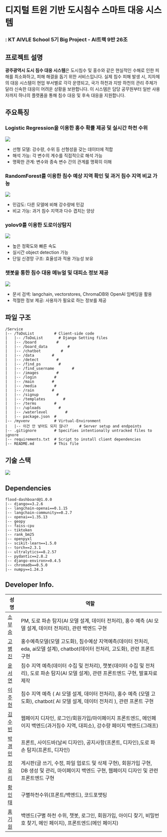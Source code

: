 # 디지털 트윈 기반 도시침수 스마트 대응 시스템

### : KT AIVLE School 5기 Big Project - AI트랙 9반 26조

## 프로젝트 설명

**광주광역시 도시 침수 대응 시스템**은 도시침수 및 홍수와 같은 현실적인 수해로 인한 피해를 최소화하고, 피해 해결을 돕기 위한 서비스입니다. 실제 침수 피해 발생 시, 지자체의 대응 시스템이 현업 부서별로 각각 운영되고, 국가 하천과 지방 하천의 관리 주체가 달라 신속한 대응이 어려운 상황을 보완합니다. 이 시스템은 담당 공무원부터 일반 사용자까지 하나의 플랫폼을 통해 침수 대응 및 후속 대응을 지원합니다.

## 주요특징

### Logistic Regression을 이용한 홍수 확률 제공 및 실시간 하천 수위

<img src="./img/하천수위.png">

- 선형 모델: 강수량, 수위 등 선형성을 갖는 데이터에 적합
- 해석 가능: 각 변수의 계수를 직접적으로 해석 가능
- 명확한 관계: 변수와 종속 변수 간의 관계를 명확히 이해

### RandomForest를 이용한 침수 예상 지역 확인 및 과거 침수 지역 비교 가능

<img src="./img/침수.png">

- 민감도: 다른 모델에 비해 강수량에 민감
- 비교 가능: 과거 침수 지역과 다수 겹치는 양상

### yolov9를 이용한 도로이상탐지

<img src="./img/도로탐지.png">

- 높은 정확도와 빠른 속도
- 실시간 object detection 가능
- 단일 신경망 구조: 효율성과 적용 가능성 보유

### 챗봇을 통한 침수 대응 메뉴얼 및 대피소 정보 제공

<img src="./img/챗봇.png">

- 문서 검색: langchain, vectorstores, ChromaDB와 OpenAI 임베딩을 활용
- 적절한 정보 제공: 사용자가 필요로 하는 정보를 제공

## 파일 구조

```
/Service
|-- /ToDoList         # Client-side code
|   |-- /ToDoList       # Django Setting files
|   |-- /board         #
|   |-- /board_data         #
|   |-- /chatbot         #
|   |-- /data        #
|   |-- /detect        #
|   |-- /find_ps        #
|   |-- /find_username        #
|   |-- /images        #
|   |-- /login        #
|   |-- /main        #
|   |-- /media        #
|   |-- /rain        #
|   |-- /signup        #
|   |-- /templates        #
|   |-- /terms        #
|   |-- /uploads        #
|   |-- /waterlevel        #
|   |-- package.json  #
|-- /myvenv           # Virtual-Environment
|   |-- 이건 안 넣어도 되지 않나?     # Server setup and endpoints
|-- .gitignore        # Specifies intentionally untracked files to ignore
|-- requirements.txt  # Script to install client dependencies
|-- README.md         # This file
```

## 기술 스택

<img src="./img/architecture.png">

## Dependencies

```
flood-dashboard@1.0.0
|-- django==3.2.6
|-- langchain-openai==0.1.15
|-- langchain-community==0.2.7
|-- openai==1.35.13
|-- geopy
|-- faiss-cpu
|-- tiktoken
|-- rank_bm25
|-- openpyxl
|-- scikit-learn==1.5.0
|-- torch==2.3.1
|-- ultralytics==8.2.57
|-- pydantic==2.8.2
|-- django-environ>=0.4.5
|-- chromadb==0.5.0
|-- numpy==1.24.3
```

## Developer Info.

| 성명                                      | 역할                                                                                                                                             |
| ----------------------------------------- | ------------------------------------------------------------------------------------------------------------------------------------------------ |
| [소부승](https://github.com/bootkorea)    | PM, 도로 파손 탐지(AI 모델 설계, 데이터 전처리), 홍수 예측 (AI 모델 설계, 데이터 전처리), 관련 백엔드 구현                                       |
| [고병진](https://github.com/gobyeongjin)  | 홍수예측모델(모델 고도화), 침수예상 지역예측(데이터 전처리, eda, ai모델 설계), chatbot(데이터 전처리, 고도화), 관련 프론트 구현                  |
| [윤서연](https://github.com/syu357)       | 침수 지역 예측(데이터 수집 및 전처리), 챗봇(데이터 수집 및 전처리), 도로 파손 탐지(AI 모델 설계), 관련 프론트엔드 구현, 발표자료 제작            |
| [이주헌](https://github.com/leejugwi)     | 침수 지역 예측 ( AI 모델 설계, 데이터 전처리), 홍수 예측 (모델 고도화), chatbot( AI 모델 설계, 데이터 전처리 ), 관련 프론트 구현                 |
| [김수빈](https://github.com/subin16)      | 웹페이지 디자인, 로그인/회원가입/마이페이지 프론트엔드, 메인페이지 백엔드(과거침수 지역, 대피소), 강수량 페이지 백엔드(그래프)                   |
| [박경민](https://github.com/PNamju)       | 프론트, 사이드바(날씨 디자인), 공지사항(프론트, 디자인),도로 파손 탐지(프론트, 디자인)                                                           |
| [정유리](https://github.com/jeongYuri)    | 게시판(글 쓰기, 수정, 파일 업로드 및 삭제 구현), 회원가입 구현, DB 생성 및 관리, 마이페이지 백엔드 구현, 웹페이지 디자인 및 관련 프론트엔드 구현 |
| [황인태](https://github.com/dlsxodlsghks) | 구별하천수위(프론트/백엔드), 코드포맷팅                                                                                                          |
| [홍기원](https://github.com/Hongwon123)   | 백엔드(구별 하천 수위, 챗봇, 로그인, 회원가입, 아이디 찾기, 비밀번호 찾기, 메인 페이지), 프론트엔드(메인 페이지)                                 |
